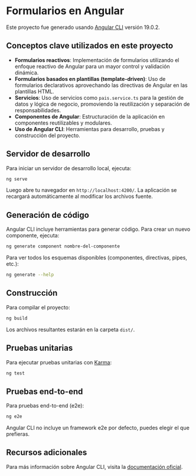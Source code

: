 # Formularios en Angular

Este proyecto fue generado usando [Angular CLI](https://github.com/angular/angular-cli) versión 19.0.2.

## Conceptos clave utilizados en este proyecto

- **Formularios reactivos**: Implementación de formularios utilizando el enfoque reactivo de Angular para un mayor control y validación dinámica.
- **Formularios basados en plantillas (template-driven)**: Uso de formularios declarativos aprovechando las directivas de Angular en las plantillas HTML.
- **Servicios**: Uso de servicios como `pais.service.ts` para la gestión de datos y lógica de negocio, promoviendo la reutilización y separación de responsabilidades.
- **Componentes de Angular**: Estructuración de la aplicación en componentes reutilizables y modulares.
- **Uso de Angular CLI**: Herramientas para desarrollo, pruebas y construcción del proyecto.

## Servidor de desarrollo

Para iniciar un servidor de desarrollo local, ejecuta:

```bash
ng serve
```

Luego abre tu navegador en `http://localhost:4200/`. La aplicación se recargará automáticamente al modificar los archivos fuente.

## Generación de código

Angular CLI incluye herramientas para generar código. Para crear un nuevo componente, ejecuta:

```bash
ng generate component nombre-del-componente
```

Para ver todos los esquemas disponibles (componentes, directivas, pipes, etc.):

```bash
ng generate --help
```

## Construcción

Para compilar el proyecto:

```bash
ng build
```

Los archivos resultantes estarán en la carpeta `dist/`.

## Pruebas unitarias

Para ejecutar pruebas unitarias con [Karma](https://karma-runner.github.io):

```bash
ng test
```

## Pruebas end-to-end

Para pruebas end-to-end (e2e):

```bash
ng e2e
```

Angular CLI no incluye un framework e2e por defecto, puedes elegir el que prefieras.

## Recursos adicionales

Para más información sobre Angular CLI, visita la [documentación oficial](https://angular.dev/tools/cli).
